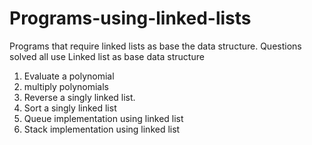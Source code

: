 # Programs-using-linked-lists
Programs that require linked lists as base the data structure.
Questions solved all use Linked list as base data structure
1. Evaluate a polynomial
2. multiply polynomials
3. Reverse a singly linked list.
4. Sort a singly linked list
5. Queue implementation using linked list
6. Stack implementation using linked list
